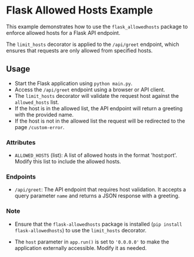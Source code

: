 
# Flask Allowed Hosts Example

This example demonstrates how to use the `flask_allowedhosts` package to enforce allowed hosts for a Flask API endpoint.

The `limit_hosts` decorator is applied to the `/api/greet` endpoint, which ensures that requests are only allowed from specified hosts.

## Usage

- Start the Flask application using `python main.py`.
- Access the `/api/greet` endpoint using a browser or API client.
- The `limit_hosts` decorator will validate the request host against the `allowed_hosts` list.
- If the host is in the allowed list, the API endpoint will return a greeting with the provided name.
- If the host is not in the allowed list the request will be redirected to the page `/custom-error`.

### Attributes

- `ALLOWED_HOSTS` (list): A list of allowed hosts in the format 'host:port'. Modify this list to include the allowed hosts.

### Endpoints

- `/api/greet`: The API endpoint that requires host validation. It accepts a query parameter `name` and returns a JSON response with a greeting.

### Note

- Ensure that the `flask-allowedhosts` package is installed (`pip install flask-allowedhosts`) to use the `limit_hosts` decorator.

- The `host` parameter in `app.run()` is set to `'0.0.0.0'` to make the application externally accessible. Modify it as needed.
